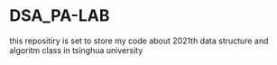 # DSA_PA-LAB
this repositiry is set to store my code about 2021th data structure and algoritm class in tsinghua university
